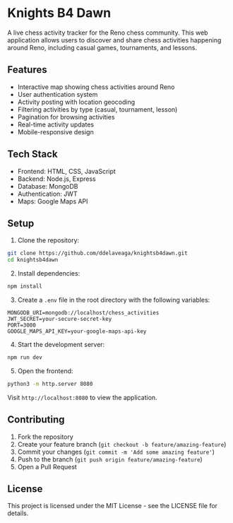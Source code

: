 # Knights B4 Dawn

A live chess activity tracker for the Reno chess community. This web application allows users to discover and share chess activities happening around Reno, including casual games, tournaments, and lessons.

## Features

- Interactive map showing chess activities around Reno
- User authentication system
- Activity posting with location geocoding
- Filtering activities by type (casual, tournament, lesson)
- Pagination for browsing activities
- Real-time activity updates
- Mobile-responsive design

## Tech Stack

- Frontend: HTML, CSS, JavaScript
- Backend: Node.js, Express
- Database: MongoDB
- Authentication: JWT
- Maps: Google Maps API

## Setup

1. Clone the repository:
```bash
git clone https://github.com/ddelaveaga/knightsb4dawn.git
cd knightsb4dawn
```

2. Install dependencies:
```bash
npm install
```

3. Create a `.env` file in the root directory with the following variables:
```
MONGODB_URI=mongodb://localhost/chess_activities
JWT_SECRET=your-secure-secret-key
PORT=3000
GOOGLE_MAPS_API_KEY=your-google-maps-api-key
```

4. Start the development server:
```bash
npm run dev
```

5. Open the frontend:
```bash
python3 -m http.server 8080
```

Visit `http://localhost:8080` to view the application.

## Contributing

1. Fork the repository
2. Create your feature branch (`git checkout -b feature/amazing-feature`)
3. Commit your changes (`git commit -m 'Add some amazing feature'`)
4. Push to the branch (`git push origin feature/amazing-feature`)
5. Open a Pull Request

## License

This project is licensed under the MIT License - see the LICENSE file for details. 